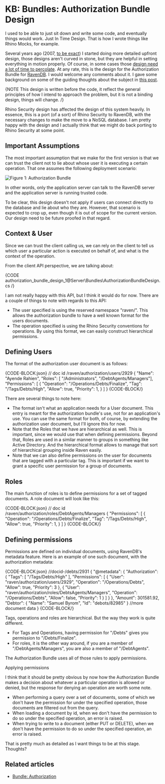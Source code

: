 # KB: Bundles: Authorization Bundle Design

I used to be able to just sit down and write some code, and eventually things would work. Just In Time Design. That is how I wrote things like Rhino Mocks, for example.

Several years ago (2007, [to be exact](https://ayende.com/blog/2958/a-vision-of-enterprise-platform-security-infrastructure)) I started doing more detailed upfront design, those designs aren't curved in stone, but they are helpful in setting everything in motion properly. Of course, in some cases those [design need a lot of time to percolate](https://ayende.com/blog/3897/designing-a-document-database). At any rate, this is the design for the Authorization Bundle for [RavenDB](https://ravendb.net/). I would welcome any comments about it. I gave some background on some of the guiding thoughts about the subject in [this post](https://ayende.com/blog/4559/real-world-authorization-implementation-considerations).

{NOTE This design is written before the code, it reflect the general principles of how I intend to approach the problem, but it is not a binding design, things will change. /}

Rhino Security design has affected the design of this system heavily. In essence, this is a port (of a sort) of Rhino Security to RavenDB, with the necessary changes to make the move to a NoSQL database. I am pretty happy with the design and I actually think that we might do back porting to Rhino Security at some point.

## Important Assumptions
The most important assumption that we make for the first version is that we can trust the client not to lie about whose user it is executing a certain operation. That one assumes the following deployment scenario:

![Figure 1: Authorization Bundle](images/authorization_bundle_faq.png)

In other words, only the application server can talk to the RavenDB server and the application server is running trusted code.

To be clear, this design doesn't not apply if users can connect directly to the database and lie about who they are. However, that scenario is expected to crop up, even though it is out of scope for the current version. Our design need to be future proofed in that regard.

## Context & User
Since we can trust the client calling us, we can rely on the client to tell us which user a particular action is executed on behalf of, and what is the context of the operation.

From the client API perspective, we are talking about:

{CODE authorization_bundle_design_1@Server\Bundles\AuthorizationBundleDesign.cs /}

I am not really happy with this API, but I think it would do for now. There are a couple of things to note with regards to this API:

* The user specified is using the reserved namespace "raven/". This allows the authorization bundle to have a well known format for the users documents.
* The operation specified is using the Rhino Security conventions for operations. By using this format, we can easily construct hierarchical permissions.

## Defining Users
The format of the authorization user document is as follows:

{CODE-BLOCK:json}
// doc id /raven/authorization/users/2929
{
    "Name": "Ayende Rahien",
    "Roles": [ "/Administrators", "/DebtAgents/Managers"],
    "Permissions": [
        { "Operation": "/Operations/Debts/Finalize", "Tag": "/Tags/Debts/High", "Allow": true, "Priority": 1, }
    ]
}
{CODE-BLOCK/}

There are several things to note here:

* The format isn't what an application needs for a User document. This entry is meant for the authorization bundle's use, not for an application's use. You can use the same format for both, of course, by extending the authorization user document, but I'll ignore this for now.
* Note that the Roles that we have are hierarchical as well. This is important, since we would use that when defining permissions. Beyond that, Roles are used in a similar manner to groups in something like Active Directory. And the hierarchical format allows to manage that sort of hierarchical grouping inside Raven easily.
* Note that we can also define permissions on the user for documents that are tagged with a particular tag. This is important if we want to grant a specific user permission for a group of documents.

## Roles
The main function of roles is to define permissions for a set of tagged documents. A role document will look like this:

{CODE-BLOCK:json}
// doc id /raven/authorization/roles/DebtAgents/Managers
{
    "Permissions": [
        { "Operation": "/Operations/Debts/Finalize", "Tag": "/Tags/Debts/High", "Allow": true, "Priority": 1, }
    ]
}
{CODE-BLOCK/}

## Defining permissions
Permissions are defined on individual documents, using RavenDB's metadata feature. Here is an example of one such document, with the authorization metadata:

{CODE-BLOCK:json}
//docid-/debts/2931
{
    "@metadata": {
    "Authorization": {
        "Tags": [
        "/Tags/Debts/High"
        ],
        "Permissions": [
        {
            "User": "raven/authorization/users/2929",
            "Operation": "/Operations/Debts",
            "Allow": true,
            "Priority": 3
        },
        {
            "User": "raven/authorization/roles/DebtsAgents/Managers",
            "Operation": "/Operations/Debts",
            "Allow": false,
            "Priority": 1
        }
        ]
    }
    },
    "Amount": 301581.92,
    "Debtor": {
    "Name": "Samuel Byrom",
    "Id": "debots/82985"
    }
    //more document data
}
{CODE-BLOCK/}

Tags, operations and roles are hierarchical. But the way they work is quite different.

* For Tags and Operations, having permission for "/Debts" gives you permission to "/Debts/Finalize".
* For roles, it is the other way around, if you are a member of "/DebtAgents/Managers", you are also a member of "/DebtAgents".

The Authorization Bundle uses all of those rules to apply permissions.

Applying permissions

I think that it should be pretty obvious by now how the Authorization Bundle makes a decision about whatever a particular operation is allowed or denied, but the response for denying an operation are worth some note.

* When performing a query over a set of documents, some of which we don't have the permission for under the specified operation, those documents are filtered out from the query.
* When loading a document by id, when we don't have the permission to do so under the specified operation, an error is raised.
* When trying to write to a document (either PUT or DELETE), when we don't have the permission to do so under the specified operation, an error is raised.

That is pretty much as detailed as I want things to be at this stage. Thoughts?

## Related articles

- [Bundle: Authorization](../bundles/authorization)
